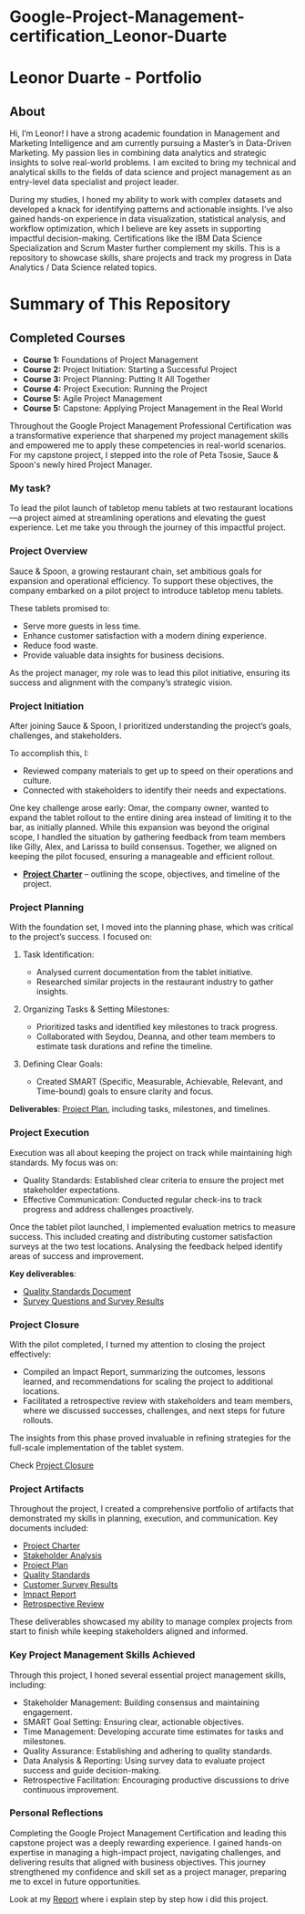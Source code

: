 # Google-Project-Management-certification_Leonor-Duarte
# Leonor Duarte - Portfolio
## About
Hi, I’m Leonor! I have a strong academic foundation in Management and Marketing Intelligence and am currently pursuing a Master’s in Data-Driven Marketing. My passion lies in combining data analytics and strategic insights to solve real-world problems. I am excited to bring my technical and analytical skills to the fields of data science and project management as an entry-level data specialist and project leader.

During my studies, I honed my ability to work with complex datasets and developed a knack for identifying patterns and actionable insights. I’ve also gained hands-on experience in data visualization, statistical analysis, and workflow optimization, which I believe are key assets in supporting impactful decision-making. Certifications like the IBM Data Science Specialization and Scrum Master further complement my skills.
This is a repository to showcase skills, share projects and track my progress in Data Analytics / Data Science related topics.

# Summary of This Repository
## Completed Courses 
- **Course 1:** Foundations of Project Management
- **Course 2:** Project Initiation: Starting a Successful Project
- **Course 3:** Project Planning: Putting It All Together
- **Course 4:** Project Execution: Running the Project
- **Course 5:** Agile Project Management
- **Course 5:** Capstone: Applying Project Management in the Real World

Throughout the Google Project Management Professional Certification was a transformative experience that sharpened my project management skills and empowered me to apply these competencies in real-world scenarios. For my capstone project, I stepped into the role of Peta Tsosie, Sauce & Spoon's newly hired Project Manager. 

### My task? 
To lead the pilot launch of tabletop menu tablets at two restaurant locations—a project aimed at streamlining operations and elevating the guest experience. Let me take you through the journey of this impactful project.  

### Project Overview  

Sauce & Spoon, a growing restaurant chain, set ambitious goals for expansion and operational efficiency. To support these objectives, the company embarked on a pilot project to introduce tabletop menu tablets. 

These tablets promised to:  
- Serve more guests in less time.  
- Enhance customer satisfaction with a modern dining experience.  
- Reduce food waste.  
- Provide valuable data insights for business decisions.  

As the project manager, my role was to lead this pilot initiative, ensuring its success and alignment with the company’s strategic vision.  

### Project Initiation  

After joining Sauce & Spoon, I prioritized understanding the project’s goals, challenges, and stakeholders. 

To accomplish this, I:  
- Reviewed company materials to get up to speed on their operations and culture.  
- Connected with stakeholders to identify their needs and expectations.  

One key challenge arose early: Omar, the company owner, wanted to expand the tablet rollout to the entire dining area instead of limiting it to the bar, as initially planned. While this expansion was beyond the original scope, I handled the situation by gathering feedback from team members like Gilly, Alex, and Larissa to build consensus. Together, we aligned on keeping the pilot focused, ensuring a manageable and efficient rollout.  

- **[Project Charter](https://github.com/leonorduarte/Google-Project-Management-certification_Leonor-Duarte/blob/main/Activity%20Template_%20Project%20Charter.pdf)** – outlining the scope, objectives, and timeline of the project.  

### Project Planning  
With the foundation set, I moved into the planning phase, which was critical to the project’s success. I focused on:  
1. Task Identification:  
   - Analysed current documentation from the tablet initiative.  
   - Researched similar projects in the restaurant industry to gather insights.  

2. Organizing Tasks & Setting Milestones:  
   - Prioritized tasks and identified key milestones to track progress.  
   - Collaborated with Seydou, Deanna, and other team members to estimate task durations and refine the timeline.  

3. Defining Clear Goals:  
   - Created SMART (Specific, Measurable, Achievable, Relevant, and Time-bound) goals to ensure clarity and focus.  

**Deliverables**: [Project Plan](https://github.com/leonorduarte/Google-Project-Management-certification_Leonor-Duarte/blob/main/Activity%20Template_%20Project%20Plan_LD.xlsx), including tasks, milestones, and timelines.  

### Project Execution  

Execution was all about keeping the project on track while maintaining high standards. My focus was on:  
- Quality Standards: Established clear criteria to ensure the project met stakeholder expectations.  
- Effective Communication: Conducted regular check-ins to track progress and address challenges proactively.  

Once the tablet pilot launched, I implemented evaluation metrics to measure success. This included creating and distributing customer satisfaction surveys at the two test locations. Analysing the feedback helped identify areas of success and improvement.  

**Key deliverables**:  
- [Quality Standards Document](https://github.com/leonorduarte/Google-Project-Management-certification_Leonor-Duarte/blob/main/Activity%20Template_%20Project%20Plan_LD.xlsx)  
- [Survey Questions and Survey Results](https://github.com/leonorduarte/Google-Project-Management-certification_Leonor-Duarte/blob/main/Activity%20Template_%20Project%20Plan_LD.xlsx)


### Project Closure  

With the pilot completed, I turned my attention to closing the project effectively:  
- Compiled an Impact Report, summarizing the outcomes, lessons learned, and recommendations for scaling the project to additional locations.  
- Facilitated a retrospective review with stakeholders and team members, where we discussed successes, challenges, and next steps for future rollouts.  

The insights from this phase proved invaluable in refining strategies for the full-scale implementation of the tablet system. 

Check [Project Closure](https://github.com/leonorduarte/Google-Project-Management-certification_Leonor-Duarte/blob/main/Activity%20Template_%20Sauce%20%26%20Spoon%20Closeout%20Report_LD.pdf) 

### Project Artifacts  

Throughout the project, I created a comprehensive portfolio of artifacts that demonstrated my skills in planning, execution, and communication. Key documents included:  
- [Project Charter](https://github.com/leonorduarte/Google-Project-Management-certification_Leonor-Duarte/blob/main/Activity%20Template_%20Project%20Charter.pdf) 
- [Stakeholder Analysis](https://github.com/leonorduarte/Google-Project-Management-certification_Leonor-Duarte/blob/main/Activity%20Template_%20Stakeholder%20Analysis.pdf)  
- [Project Plan](https://github.com/leonorduarte/Google-Project-Management-certification_Leonor-Duarte/blob/main/Activity%20Template_%20Project%20Plan_LD.xlsx)  
- [Quality Standards](https://github.com/leonorduarte/Google-Project-Management-certification_Leonor-Duarte/blob/main/Activity%20Template_%20Project%20Plan_LD.xlsx)  
- [Customer Survey Results](https://github.com/leonorduarte/Google-Project-Management-certification_Leonor-Duarte/blob/main/Activity%20Template_%20Sauce%20_%20Spoon%20Test%20Launch%20Findings_LD.pdf)
- [Impact Report](https://github.com/leonorduarte/Google-Project-Management-certification_Leonor-Duarte/blob/main/Activity-Template_-Impact-Report.pdf)
- [Retrospective Review](https://github.com/leonorduarte/Google-Project-Management-certification_Leonor-Duarte/blob/main/Activity%20Template_%20Retrospective%20Review_LD.pdf)  

These deliverables showcased my ability to manage complex projects from start to finish while keeping stakeholders aligned and informed.  


### Key Project Management Skills Achieved  

Through this project, I honed several essential project management skills, including:  

- Stakeholder Management: Building consensus and maintaining engagement.  
- SMART Goal Setting: Ensuring clear, actionable objectives.  
- Time Management: Developing accurate time estimates for tasks and milestones.  
- Quality Assurance: Establishing and adhering to quality standards.  
- Data Analysis & Reporting: Using survey data to evaluate project success and guide decision-making.
- Retrospective Facilitation: Encouraging productive discussions to drive continuous improvement.  


### Personal Reflections  

Completing the Google Project Management Certification and leading this capstone project was a deeply rewarding experience. I gained hands-on expertise in managing a high-impact project, navigating challenges, and delivering results that aligned with business objectives. This journey strengthened my confidence and skill set as a project manager, preparing me to excel in future opportunities.  

Look at my [Report](https://github.com/leonorduarte/Google-Project-Management-certification_Leonor-Duarte/blob/main/case%20study%20report_%20Sauce%26Spoon_LD.pdf) where i explain step by step how i did this project.
